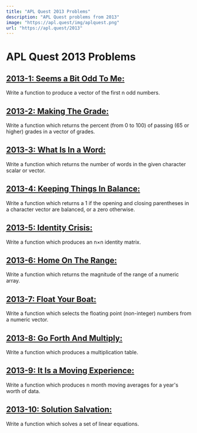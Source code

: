 ```yaml
---
title: "APL Quest 2013 Problems"
description: "APL Quest problems from 2013"
image: "https://apl.quest/img/aplquest.png"
url: "https://apl.quest/2013"
---
```

# APL Quest 2013 Problems
<div class="index">
<p><h2><a href="1">2013-1: Seems a Bit Odd To Me:</a></h2> Write a function to produce a vector of the first n odd numbers.</p>

<p><h2><a href="2">2013-2: Making The Grade:</a></h2> Write a function which returns the percent (from 0 to 100) of passing (65 or higher) grades in a vector of grades.</p>

<p><h2><a href="3">2013-3: What Is In a Word:</a></h2> Write a function which returns the number of words in the given character scalar or vector.</p>

<p><h2><a href="4">2013-4: Keeping Things In Balance:</a></h2> Write a function which returns a 1 if the opening and closing parentheses in a character vector are balanced, or a zero otherwise.</p>

<p><h2><a href="5">2013-5: Identity Crisis:</a></h2> Write a function which produces an n×n identity matrix.</p>

<p><h2><a href="6">2013-6: Home On The Range:</a></h2> Write a function which returns the magnitude of the range of a numeric array.</p>

<p><h2><a href="7">2013-7: Float Your Boat:</a></h2> Write a function which selects the floating point (non-integer) numbers from a numeric vector.</p>

<p><h2><a href="8">2013-8: Go Forth And Multiply:</a></h2> Write a function which produces a multiplication table.</p>

<p><h2><a href="9">2013-9: It Is a Moving Experience:</a></h2> Write a function which produces n month moving averages for a year's worth of data.</p>

<p><h2><a href="10">2013-10: Solution Salvation:</a></h2> Write a function which solves a set of linear equations.</p>

</div>
